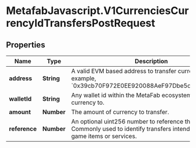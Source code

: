 # MetafabJavascript.V1CurrenciesCurrencyIdTransfersPostRequest

## Properties

Name | Type | Description | Notes
------------ | ------------- | ------------- | -------------
**address** | **String** | A valid EVM based address to transfer currency to. For example, &#x60;0x39cb70F972E0EE920088AeF97Dbe5c6251a9c25D&#x60;. | [optional] 
**walletId** | **String** | Any wallet id within the MetaFab ecosystem to transfer currency to. | [optional] 
**amount** | **Number** | The amount of currency to transfer. | 
**reference** | **Number** | An optional uint256 number to reference the transfer. Commonly used to identify transfers intended to pay for game items or services. | [optional] 


